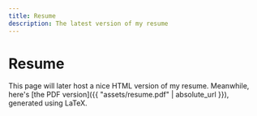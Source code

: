 ```yaml
---
title: Resume
description: The latest version of my resume
---
```


# Resume

This page will later host a nice HTML version of my resume. Meanwhile, here's
[the PDF version]({{ "assets/resume.pdf" | absolute_url }}), generated using LaTeX.
